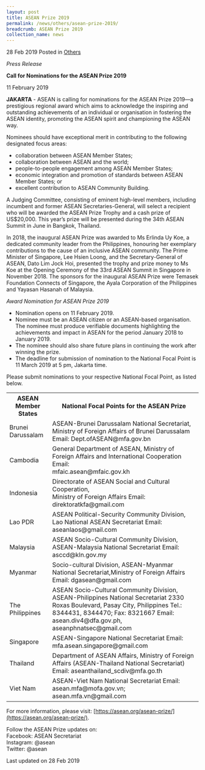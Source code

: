```yaml
---
layout: post
title: ASEAN Prize 2019
permalink: /news/others/asean-prize-2019/
breadcrumb: ASEAN Prize 2019
collection_name: news
---
```


28 Feb 2019 Posted in [Others](/news/others)

*Press Release* 

**Call for Nominations for the ASEAN Prize 2019**

11 February 2019 

**JAKARTA** - ASEAN is calling for nominations for the ASEAN Prize 2019—a prestigious regional award which aims to acknowledge the inspiring and outstanding achievements of an individual or organisation in fostering the ASEAN identity, promoting the ASEAN spirit and championing the ASEAN way.

Nominees should have exceptional merit in contributing to the following designated focus areas:
* collaboration between ASEAN Member States;
* collaboration between ASEAN and the world;
* people-to-people engagement among ASEAN Member States;
* economic integration and promotion of standards between ASEAN Member States; or
* excellent contribution to ASEAN Community Building.

A Judging Committee, consisting of eminent high-level members, including incumbent and former ASEAN Secretaries-General, will select a recipient who will be awarded the ASEAN Prize Trophy and a cash prize of US$20,000. This year’s prize will be presented during the 34th ASEAN Summit in June in Bangkok, Thailand.
 
In 2018, the inaugural ASEAN Prize was awarded to Ms Erlinda Uy Koe, a dedicated community leader from the Philippines, honouring her exemplary contributions to the cause of an inclusive ASEAN community. The Prime Minister of Singapore, Lee Hsien Loong, and the Secretary-General of ASEAN, Dato Lim Jock Hoi, presented the trophy and prize money to Ms Koe at the Opening Ceremony of the 33rd ASEAN Summit in Singapore in November 2018. The sponsors for the inaugural ASEAN Prize were Temasek Foundation Connects of Singapore, the Ayala Corporation of the Philippines and Yayasan Hasanah of Malaysia.

*Award Nomination for ASEAN Prize 2019*
* Nomination opens on 11 February 2019.
* Nominee must be an ASEAN citizen or an ASEAN-based organisation. The nominee must produce verifiable documents highlighting the achievements and impact in ASEAN for the period January 2018 to January 2019.
* The nominee should also share future plans in continuing the work after winning the prize.
* The deadline for submission of nomination to the National Focal Point is 11 March 2019 at 5 pm, Jakarta time. 

Please submit nominations to your respective National Focal Point, as listed below.


<table>
 <tr>
  <th>ASEAN Member States</th>
  <th>National Focal Points for the ASEAN Prize</th>
 </tr>
 <tr>
  <td>Brunei Darussalam</td>
  <td>ASEAN-Brunei Darussalam National Secretariat,<br>
Ministry of Foreign Affairs of Brunei Darussalam<br>
Email: Dept.ofASEAN@mfa.gov.bn</td>
 </tr>
 <tr>
  <td>Cambodia</td>
  <td>General Department of ASEAN, Ministry of Foreign Affairs and International Cooperation Email:<br> mfaic.asean@mfaic.gov.kh</td>
 </tr>
 <tr>
  <td>Indonesia</td>
  <td>Directorate of ASEAN Social and Cultural Cooperation,<br>Ministry of Foreign Affairs Email: direktoratkfa@gmail.com</td>
 </tr>
 <tr>
  <td>Lao PDR</td>
  <td>ASEAN Political-Security Community Division, Lao National ASEAN Secretariat Email:<br> aseanlaos@gmail.com</td>
 </tr>
 <tr>
  <td>Malaysia</td>
  <td>ASEAN Socio-Cultural Community Division, ASEAN-Malaysia National Secretariat Email: asccd@kln.gov.my</td>
 </tr>
 <tr>
  <td>Myanmar</td>
  <td>Socio-cultural Division, ASEAN-Myanmar National Secretariat,Ministry of Foreign Affairs<br>Email: dgasean@gmail.com</td>
 </tr>
 <tr>
  <td>The Philippines</td>
  <td>ASEAN Socio-Cultural Community Division, ASEAN-Philippines National Secretariat 2330 Roxas Boulevard, Pasay City, Philippines Tel.: 8344431, 8344470; Fax: 8321667 Email: asean.div4@dfa.gov.ph, aseanphnatsec@gmail.com</td>
 </tr>
 <tr>
  <td>Singapore</td>
  <td>ASEAN-Singapore National Secretariat Email: mfa.asean.singapore@gmail.com</td>
 </tr>
 <tr>
  <td>Thailand</td>
  <td>	
Department of ASEAN Affairs, Ministry of Foreign Affairs (ASEAN-Thailand National Secretariat) Email: aseanthailand_scdiv@mfa.go.th</td>
 </tr>
 <tr>
  <td>Viet Nam</td>
  <td>ASEAN-Viet Nam National Secretariat Email: asean.mfa@mofa.gov.vn; asean.mfa.vn@gmail.com</td>
 </tr>
</table>

For more information, please visit: [https://asean.org/asean-prize/](https://asean.org/asean-prize/).
 
Follow the ASEAN Prize updates on:  
Facebook: ASEAN Secretariat  
Instagram: @asean  
Twitter: @asean

<p class="right-side-updated">Last updated on 28 Feb 2019</p> 
